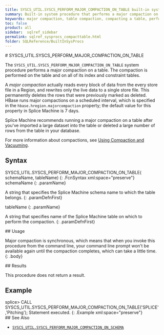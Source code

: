 ```yaml
---
title: SYSCS_UTIL.SYSCS_PERFORM_MAJOR_COMPACTION_ON_TABLE built-in system procedure
summary: Built-in system procedure that performs a major compaction on a table.
keywords: major compaction, table compaction, compacting a table, perform_major_compaction
toc: false
product: all
sidebar:  sqlref_sidebar
permalink: sqlref_sysprocs_compacttable.html
folder: SQLReference/BuiltInSysProcs
---
```

<section>
<div class="TopicContent" data-swiftype-index="true" markdown="1">
# SYSCS_UTIL.SYSCS_PERFORM_MAJOR_COMPACTION_ON_TABLE

The `SYSCS_UTIL.SYSCS_PERFORM_MAJOR_COMPACTION_ON_TABLE` system
procedure performs a major compaction on a table. The compaction is
performed on the table and on all of its index and constraint tables.

A *major compaction* actually reads every block of data from the every store file in a Region, and rewrites only the live data to a single store file. This permanently deletes the rows that were previously marked as deleted. HBase runs major compactions on a scheduled interval, which is specified in the `hbase.hregion.majorcompaction` property; the default value for this property in Splice Machine is 7 days.

Splice Machine recommends running a major compaction on a table after you've imported a large dataset into the table or deleted a large number of rows from the table in your database.

For more information about compactions, see [Using Compaction and Vacuuming](developers_fundamentals_compaction.html).

## Syntax

<div class="fcnWrapperWide" markdown="1">
    SYSCS_UTIL.SYSCS_PERFORM_MAJOR_COMPACTION_ON_TABLE(
                 	schemaName, tableName)
{: .FcnSyntax xml:space="preserve"}

</div>
<div class="paramList" markdown="1">
schemaName
{: .paramName}

A string that specifies the Splice Machine schema name to which the
table belongs.
{: .paramDefnFirst}

tableName
{: .paramName}

A string that specifies name of the Splice Machine table on which to
perform the compaction.
{: .paramDefnFirst}

</div>
<div markdown="1">
## Usage

Major compaction is synchronous, which means that when you invoke this
procedure from the command line, your command line prompt won't be
available again until the compaction completes, which can take a little
time.
{: .body}

</div>
## Results

This procedure does not return a result.

## Example

<div class="preWrapperWide" markdown="1">
    splice> CALL SYSCS_UTIL.SYSCS_PERFORM_MAJOR_COMPACTION_ON_TABLE('SPLICE','Pitching');
    Statement executed.
{: .Example xml:space="preserve"}

</div>
## See Also

* [`SYSCS_UTIL.SYSCS_PERFORM_MAJOR_COMPACTION_ON_SCHEMA`](sqlref_sysprocs_compactschema.html)

</div>
</section>

